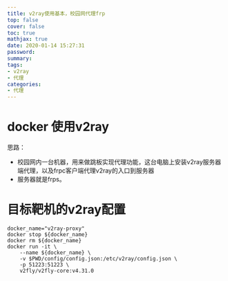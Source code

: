 ```yaml
---
title: v2ray使用基本，校园网代理frp
top: false
cover: false
toc: true
mathjax: true
date: 2020-01-14 15:27:31
password:
summary:
tags:
- v2ray
- 代理
categories:
- 代理
---
```


# docker 使用v2ray

思路：
- 校园网内一台机器，用来做跳板实现代理功能，这台电脑上安装v2ray服务器端代理，以及frpc客户端代理v2ray的入口到服务器
- 服务器就是frps。



# 目标靶机的v2ray配置

```
docker_name="v2ray-proxy"
docker stop ${docker_name}
docker rm ${docker_name}
docker run -it \
    --name ${docker_name} \
    -v $PWD/config/config.json:/etc/v2ray/config.json \
    -p 51223:51223 \
    v2fly/v2fly-core:v4.31.0
```

